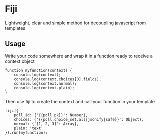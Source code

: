 # Fiji

Lightweight, clear and simple method for decoupling javascript from templates

## Usage

Write your code somewhere and wrap it in a function ready to receive a context object

    function myfunction(context) {
        console.log(context);
        console.log(context.choices[0].fields);
        console.log(context.normal);
        console.log(context.plain);
    }

Then use fiji to create the context and call your function in your template

    fiji({
        poll_id: {'{{poll.pk}}': Number},
        choices: {'{{poll.choice_set.all|jsonify|safe}}': Object},
        normal: {'[1, 2, 3]': Array},
        plain: 'text'
    }).run(myfunction);
